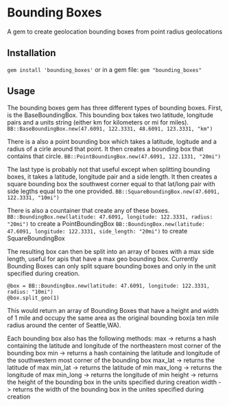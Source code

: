 Bounding Boxes
=====================
A gem to create geolocation bounding boxes from point radius geolocations

Installation
---------------------
`gem install 'bounding_boxes'`
or in a gem file:
`gem "bounding_boxes"`

Usage
--------------
The bounding boxes gem has three different types of bounding boxes. First, is the BaseBoundingBox.
This bounding box takes two latitude, longitude pairs and a units string (either km for kilometers or mi for miles).
`BB::BaseBoundingBox.new(47.6091, 122.3331, 48.6091, 123.3331, "km")`

There is a also a point bounding box which takes a latitude, logitude and a radius of a cirle around that point. 
It then creates a bounding box that contains that circle.
`BB::PointBoundingBox.new(47.6091, 122.1331, "20mi")`

The last type is probably not that useful except when splitting bounding boxes, it takes a latitude, longitude pair and
a side length. It then creates a square bounding box the southwest corner equal to that lat/long pair with side legths 
equal to the one provided.
`BB::SquareBoundingBox.new(47.6091, 122.3331, "10mi")`

There is also a countainer that create any of these boxes.
`BB::BoundingBox.new(latitude: 47.6091, longitude: 122.3331, radius: "20mi")` to create a PointBoundingBox
`BB::BoundingBox.new(latitude: 47.6091, longitude: 122.3331, side_length: "20mi")` to create SquareBoundingBox

The resulting box can then be split into an array of boxes with a max side length, useful for apis that have a max
geo bounding box. Currently Bounding Boxes can only split square bounding boxes and only in the unit specified during creation.
```
@box = BB::BoundingBox.new(latitude: 47.6091, longitude: 122.3331, radius: "10mi")
@box.split_geo(1)
```
This would return an array of Bounding Boxes that have a height and width of 1 mile and occupy the same area
as the original bounding box(a ten mile radius around the center of Seattle,WA).

Each bounding box also has the following methods:
max  -> returns a hash containing the latitude and longitude of the northeastern most corner of the bounding box
min  -> returns a hash containing the latitude and longitude of the southwestern most corner of the bounding box
max_lat -> returns the latitude of max
min_lat -> returns the latitude of min
max_long -> returns the longitude of max
min_long -> returns the longitude of min
height -> returns the height of the bounding box in the units specified during creation
width -> returns the width of the bounding box in the unites specified during creation

